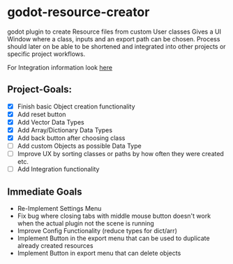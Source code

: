 # godot-resource-creator

godot plugin to create Resource files from custom User classes
Gives a UI Window where a class, inputs and an export path can be chosen.
Process should later on be able to be shortened and integrated into other projects or specific project workflows.

For Integration information look [here](doc_files/Integration.md)

## Project-Goals:

- [x] Finish basic Object creation functionality
- [x] Add reset button
- [x] Add Vector Data Types
- [x] Add Array/Dictionary Data Types
- [x] Add back button after choosing class
- [ ] Add custom Objects as possible Data Type
- [ ] Improve UX by sorting classes or paths by how often they were created etc.
- [ ] Add Integration functionality

## Immediate Goals

- Re-Implement Settings Menu
- Fix bug where closing tabs with middle mouse button doesn't work when the actual plugin not the scene is running
- Improve Config Functionality (reduce types for dict/arr)
- Implement Button in the export menu that can be used to duplicate already created resources
- Implement Button in export menu that can delete objects

